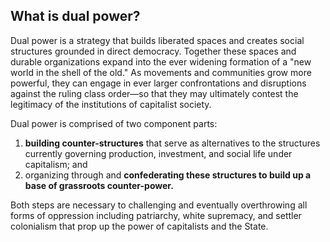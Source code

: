 <div markdown="1">

## What is dual power?

Dual power is a strategy that builds liberated spaces and creates social structures grounded in direct democracy. Together these spaces and durable organizations expand into the ever widening formation of a "new world in the shell of the old." As movements and communities grow more powerful, they can engage in ever larger confrontations and disruptions against the ruling class order—so that they may ultimately contest the legitimacy of the institutions of capitalist society.

Dual power is comprised of two component parts: 

1. **building counter-structures** that serve as alternatives to the structures currently governing production, investment, and social life under capitalism; and
2. organizing through and **confederating these structures to build up a base of grassroots counter-power.**

Both steps are necessary to challenging and eventually overthrowing all forms of oppression including patriarchy, white supremacy, and settler colonialism that prop up the power of capitalists and the State.

</div>